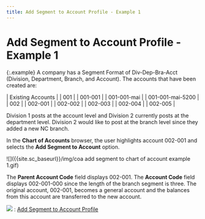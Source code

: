 ```yaml
---
title: Add Segment to Account Profile - Example 1
---
```


# Add Segment to Account Profile - Example 1


{:.example}
A company has a Segment Format of Div-Dep-Bra-Acct  (Division, Department, Branch, and Account). The accounts that have been  created are:


| Existing Accounts |
| 001 |
| 001-001 |
| 001-001-mai |
| 001-001-mai-5200 |
| 002 |
| 002-001 |
| 002-002 |
| 002-003 |
| 002-004 |
| 002-005 |



Division 1 posts at the account level and Division 2 currently posts  at the department level. Division 2 would like to post at the branch level  since they added a new NC branch.


In the **Chart of Accounts** browser,  the user highlights account 002-001 and selects the **Add 
 Segment to Account** option.


![]({{site.sc_baseurl}}/img/coa add segment to chart of account example 1.gif)


The **Parent Account Code** field  displays 002-001. The **Account Code**  field displays 002-001-000 since the length of the branch segment is three.  The original account, 002-001, becomes a general account and the balances  from this account are transferred to the new account.


![]({{site.sc_baseurl}}/img/see_also.gif)
: [Add  Segment to Account Profile]({{site.sc_baseurl}}/misc/add_segment_to_account_profile_segmented_coa.html)
